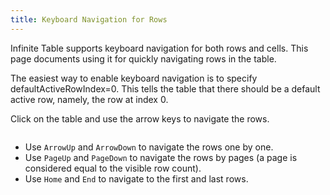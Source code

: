 ```yaml
---
title: Keyboard Navigation for Rows
---
```


Infinite Table supports keyboard navigation for both rows and cells. This page documents using it for quickly navigating rows in the table.


The easiest way to enable keyboard navigation is to specify <PropLink name="defaultActiveRowIndex">defaultActiveRowIndex=0</PropLink>. This tells the table that there should be a default active row, namely, the row at index 0.

<Sandpack>

<Description>

Click on the table and use the arrow keys to navigate the rows.

</Description>

```ts file=navigating-rows-uncontrolled-example.page.tsx
```
</Sandpack>

<Note>

* Use `ArrowUp` and `ArrowDown` to navigate the rows one by one.
* Use `PageUp` and `PageDown` to navigate the rows by pages (a page is considered equal to the visible row count).
* Use `Home` and `End` to navigate to the first and last rows.

</Note>
